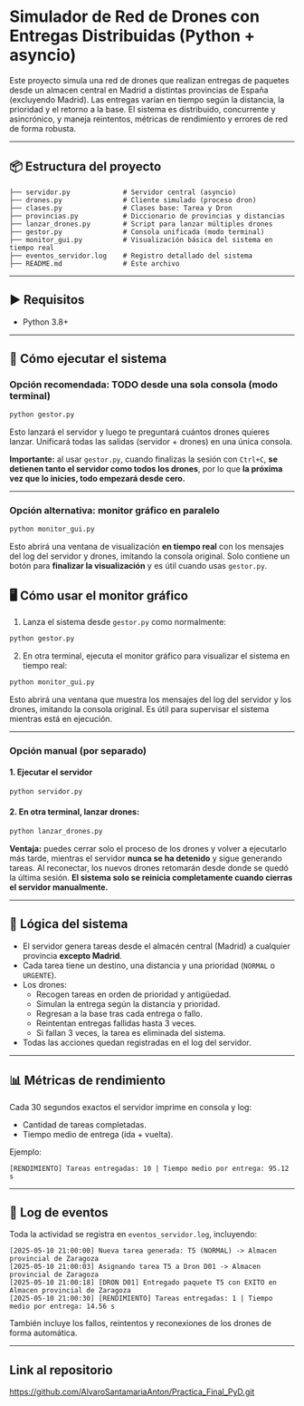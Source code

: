 # Simulador de Red de Drones con Entregas Distribuidas (Python + asyncio)

Este proyecto simula una red de drones que realizan entregas de paquetes desde un almacen central en Madrid a distintas provincias de España (excluyendo Madrid). Las entregas varían en tiempo según la distancia, la prioridad y el retorno a la base. El sistema es distribuido, concurrente y asincrónico, y maneja reintentos, métricas de rendimiento y errores de red de forma robusta.

---

## 📦 Estructura del proyecto

```
├── servidor.py             # Servidor central (asyncio)
├── drones.py               # Cliente simulado (proceso dron)
├── clases.py               # Clases base: Tarea y Dron
├── provincias.py           # Diccionario de provincias y distancias
├── lanzar_drones.py        # Script para lanzar múltiples drones
├── gestor.py               # Consola unificada (modo terminal)
├── monitor_gui.py          # Visualización básica del sistema en tiempo real
├── eventos_servidor.log    # Registro detallado del sistema
├── README.md               # Este archivo
```

---

## ▶️ Requisitos

- Python 3.8+

---

## 🚀 Cómo ejecutar el sistema

### Opción recomendada: TODO desde una sola consola (modo terminal)

```bash
python gestor.py
```

Esto lanzará el servidor y luego te preguntará cuántos drones quieres lanzar. Unificará todas las salidas (servidor + drones) en una única consola.

**Importante:** al usar `gestor.py`, cuando finalizas la sesión con `Ctrl+C`, **se detienen tanto el servidor como todos los drones**, por lo que **la próxima vez que lo inicies, todo empezará desde cero.**

---

### Opción alternativa: monitor gráfico en paralelo

```bash
python monitor_gui.py
```

Esto abrirá una ventana de visualización **en tiempo real** con los mensajes del log del servidor y drones, imitando la consola original. Solo contiene un botón para **finalizar la visualización** y es útil cuando usas `gestor.py`.

## 🖥️ Cómo usar el monitor gráfico

1. Lanza el sistema desde `gestor.py` como normalmente:

  ```bash
  python gestor.py
  ```

2. En otra terminal, ejecuta el monitor gráfico para visualizar el sistema en tiempo real:

  ```bash
  python monitor_gui.py
  ```

Esto abrirá una ventana que muestra los mensajes del log del servidor y los drones, imitando la consola original. Es útil para supervisar el sistema mientras está en ejecución.

---

### Opción manual (por separado)

#### 1. Ejecutar el servidor

```bash
python servidor.py
```

#### 2. En otra terminal, lanzar drones:

```bash
python lanzar_drones.py
```

**Ventaja:** puedes cerrar solo el proceso de los drones y volver a ejecutarlo más tarde, mientras el servidor **nunca se ha detenido** y sigue generando tareas. Al reconectar, los nuevos drones retomarán desde donde se quedó la última sesión. **El sistema solo se reinicia completamente cuando cierras el servidor manualmente.**

---

## 📒 Lógica del sistema

- El servidor genera tareas desde el almacén central (Madrid) a cualquier provincia **excepto Madrid**.
- Cada tarea tiene un destino, una distancia y una prioridad (`NORMAL` o `URGENTE`).
- Los drones:
  - Recogen tareas en orden de prioridad y antigüedad.
  - Simulan la entrega según la distancia y prioridad.
  - Regresan a la base tras cada entrega o fallo.
  - Reintentan entregas fallidas hasta 3 veces.
  - Si fallan 3 veces, la tarea es eliminada del sistema.
- Todas las acciones quedan registradas en el log del servidor.

---

## 📊 Métricas de rendimiento

Cada 30 segundos exactos el servidor imprime en consola y log:

- Cantidad de tareas completadas.
- Tiempo medio de entrega (ida + vuelta).

Ejemplo:
```
[RENDIMIENTO] Tareas entregadas: 10 | Tiempo medio por entrega: 95.12 s
```

---

## 📝 Log de eventos

Toda la actividad se registra en `eventos_servidor.log`, incluyendo:

```
[2025-05-10 21:00:00] Nueva tarea generada: T5 (NORMAL) -> Almacen provincial de Zaragoza
[2025-05-10 21:00:03] Asignando tarea T5 a Dron D01 -> Almacen provincial de Zaragoza
[2025-05-10 21:00:18] [DRON D01] Entregado paquete T5 con EXITO en Almacen provincial de Zaragoza
[2025-05-10 21:00:30] [RENDIMIENTO] Tareas entregadas: 1 | Tiempo medio por entrega: 14.56 s
```

También incluye los fallos, reintentos y reconexiones de los drones de forma automática.

---

## Link al repositorio

https://github.com/AlvaroSantamariaAnton/Practica_Final_PyD.git
